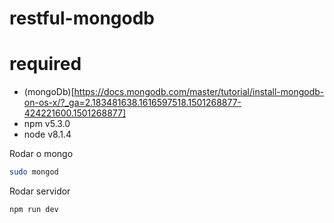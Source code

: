 # restful-mongodb

# required
- (mongoDb)[https://docs.mongodb.com/master/tutorial/install-mongodb-on-os-x/?_ga=2.183481638.1616597518.1501268877-424221600.1501268877]
- npm v5.3.0
- node v8.1.4


Rodar o mongo

```sh
sudo mongod
```

Rodar servidor

```sh
npm run dev
```